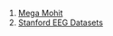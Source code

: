 1. [Mega Mohit](https://github.com/meagmohit/EEG-Datasets)
2. [Stanford EEG Datasets](https://exhibits.stanford.edu/data/browse/stanford-research-data-collection?q=eeg)
